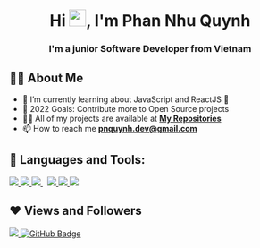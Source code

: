 <!-- <a href="#"><img width="100%" height="auto" src="https://static.vecteezy.com/system/resources/previews/000/229/543/original/vector-young-indian-woman-as-female-developer-profession.jpg" height="175px"/></a> -->

<h1 align="center">Hi <img src="https://raw.githubusercontent.com/MartinHeinz/MartinHeinz/master/wave.gif" width="30px">, I'm Phan Nhu Quynh</h1>
<h3 align="center">I'm a junior Software Developer from Vietnam</h3>

## 🙋‍♂️ About Me

- 🌱 I’m currently learning about JavaScript and ReactJS 🤣
- 🥅 2022 Goals: Contribute more to Open Source projects
- 👨‍💻 All of my projects are available at **[My Repositories](https://github.com/pnquynhdev?tab=repositories)**
- 📫 How to reach me **pnquynh.dev@gmail.com**
<!-- - ⚡ Fun fact: I love to sing and play Cajón -->

## 🚀 Languages and Tools:

<p align="left">
  
  <a href="https://docs.oracle.com/en/java/" target="_blank"> <img src="https://img.icons8.com/color/48/000000/java-coffee-cup-logo--v1.png"/> </a>
  <a href="https://developer.mozilla.org/en-US/docs/Web/JavaScript" target="_blank"> <img src="https://img.icons8.com/color/48/000000/javascript.png"/> </a>
  <a style="padding-right:8px;" href="https://docs.oracle.com/" target="_blank"> <img src="https://img.icons8.com/color/48/000000/oracle-logo.png"/> </a>
  <a href="https://git-scm.com/" target="_blank"> <img src="https://img.icons8.com/color/48/000000/git.png"/> </a>
  <a href="https://www.w3.org/html/" target="_blank"> <img src="https://img.icons8.com/color/48/000000/html-5.png"/> </a> 
  <a href="https://www.w3schools.com/css/" target="_blank"> <img src="https://img.icons8.com/color/48/000000/css3.png"/> </a>
  
</p>

<!-- ## Connect with me:
<p align="left">

<a href = "https://www.linkedin.com/in/duong-huu-loc-47a47617a/"><img src="https://img.icons8.com/fluent/48/000000/linkedin.png"/></a>
<a href = "https://twitter.com/DgHuLc"><img src="https://img.icons8.com/fluent/48/000000/twitter.png"/></a>
<a href = "https://www.instagram.com/dghuuloc/"><img src="https://img.icons8.com/fluent/48/000000/instagram-new.png"/></a>
<a href = "https://www.youtube.com/channel/UCjmTs0kv9tNWHn2qHHAVJAg"><img src="https://img.icons8.com/color/48/000000/youtube-play.png"/></a>

</p> -->

## ❤ Views and Followers
<a href="https://github.com/Meghna-DAS/github-profile-views-counter">
    <img src="https://komarev.com/ghpvc/?username=phnhuquynh">
</a>
<a href="https://github.com/phnhuquynh?tab=followers"><img src="https://img.shields.io/github/followers/phnhuquynh?label=Followers&style=social" alt="GitHub Badge"></a>

<!--
**phnhuquynh/phnhuquynh** is a ✨ _special_ ✨ repository because its `README.md` (this file) appears on your GitHub profile.

Here are some ideas to get you started:

- 🔭 I’m currently working on ...
- 🌱 I’m currently learning ...
- 👯 I’m looking to collaborate on ...
- 🤔 I’m looking for help with ...
- 💬 Ask me about ...
- 📫 How to reach me: ...
- 😄 Pronouns: ...
- ⚡ Fun fact: ...
-->
